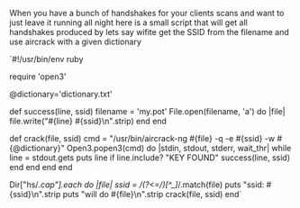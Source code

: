 When you have a bunch of handshakes for your clients scans and want to just leave it running all night here is a small script that will get all handshakes produced by lets say wifite get the SSID from the filename and use aircrack with a given dictionary



`#!/usr/bin/env ruby

require 'open3'

@dictionary='dictionary.txt'

def success(line, ssid)
  filename = 'my.pot'
  File.open(filename, 'a') do |file| 
    file.write("#{line} #{ssid}\n".strip) 
  end
end

def crack(file, ssid)
  cmd = "/usr/bin/aircrack-ng #{file} -q -e #{ssid} -w #{@dictionary}"
  Open3.popen3(cmd) do |stdin, stdout, stderr, wait_thr|
    while line = stdout.gets
      puts line
      if line.include? "KEY FOUND"
              success(line, ssid)
      end
    end
  end
end

Dir["hs/*.cap"].each do |file|
        ssid = /(?<=\/)[^\_]*/.match(file)
        puts "ssid: #{ssid}\n".strip
        puts "will do #{file}\n".strip
        crack(file, ssid)
end`

